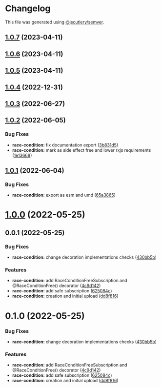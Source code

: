 # Changelog

This file was generated using [@jscutlery/semver](https://github.com/jscutlery/semver).

## [1.0.7](https://github.com/RicardoJBarrios/kuoki/compare/race-condition-v1.0.6...race-condition-v1.0.7) (2023-04-11)



## [1.0.6](https://github.com/RicardoJBarrios/kuoki/compare/race-condition-v1.0.5...race-condition-v1.0.6) (2023-04-11)



## [1.0.5](https://github.com/RicardoJBarrios/kuoki/compare/race-condition-v1.0.4...race-condition-v1.0.5) (2023-04-11)



## [1.0.4](https://github.com/RicardoJBarrios/kuoki/compare/race-condition-v1.0.3...race-condition-v1.0.4) (2022-12-31)



## [1.0.3](https://github.com/RicardoJBarrios/kuoki/compare/race-condition-v1.0.2...race-condition-v1.0.3) (2022-06-27)



## [1.0.2](https://github.com/RicardoJBarrios/kuoki/compare/race-condition-v1.0.1...race-condition-v1.0.2) (2022-06-05)


### Bug Fixes

* **race-condition:** fix documentation export ([3b831d5](https://github.com/RicardoJBarrios/kuoki/commit/3b831d531bf4874e26ebd768a87d11b910086451))
* **race-condition:** mark as side effect free and lower rxjs requirements ([1e13668](https://github.com/RicardoJBarrios/kuoki/commit/1e136685ab5e990bdef2f358f62d47d2b84c2250))



## [1.0.1](https://github.com/RicardoJBarrios/kuoki/compare/race-condition-v1.0.0...race-condition-v1.0.1) (2022-06-04)


### Bug Fixes

* **race-condition:** export as esm and umd ([65a3865](https://github.com/RicardoJBarrios/kuoki/commit/65a3865f3c7bd08ec7cd7666ef3114f8e84e49d4))



# [1.0.0](https://github.com/RicardoJBarrios/kuoki/compare/race-condition-v0.0.1...race-condition-v1.0.0) (2022-05-25)



## 0.0.1 (2022-05-25)


### Bug Fixes

* **race-condition:** change decoration implementations checks ([430bb5b](https://github.com/RicardoJBarrios/kuoki/commit/430bb5b0b7a2d8814325e049c287f352c25d1f3a))


### Features

* **race-condition:** add RaceConditionFreeSubscription and @RaceConditionFree() decorator ([4c9d142](https://github.com/RicardoJBarrios/kuoki/commit/4c9d1425ffafb478b59657b8d7d4d942754d3a4c))
* **race-condition:** add safe subscription ([625084c](https://github.com/RicardoJBarrios/kuoki/commit/625084c2de920c2daedb48a0c627e93604dc6813))
* **race-condition:** creation and initial upload ([dd8f816](https://github.com/RicardoJBarrios/kuoki/commit/dd8f81653f28f0ff7110e447f092fa48b31a57ba))



# 0.1.0 (2022-05-25)


### Bug Fixes

* **race-condition:** change decoration implementations checks ([430bb5b](https://github.com/RicardoJBarrios/kuoki/commit/430bb5b0b7a2d8814325e049c287f352c25d1f3a))


### Features

* **race-condition:** add RaceConditionFreeSubscription and @RaceConditionFree() decorator ([4c9d142](https://github.com/RicardoJBarrios/kuoki/commit/4c9d1425ffafb478b59657b8d7d4d942754d3a4c))
* **race-condition:** add safe subscription ([625084c](https://github.com/RicardoJBarrios/kuoki/commit/625084c2de920c2daedb48a0c627e93604dc6813))
* **race-condition:** creation and initial upload ([dd8f816](https://github.com/RicardoJBarrios/kuoki/commit/dd8f81653f28f0ff7110e447f092fa48b31a57ba))
